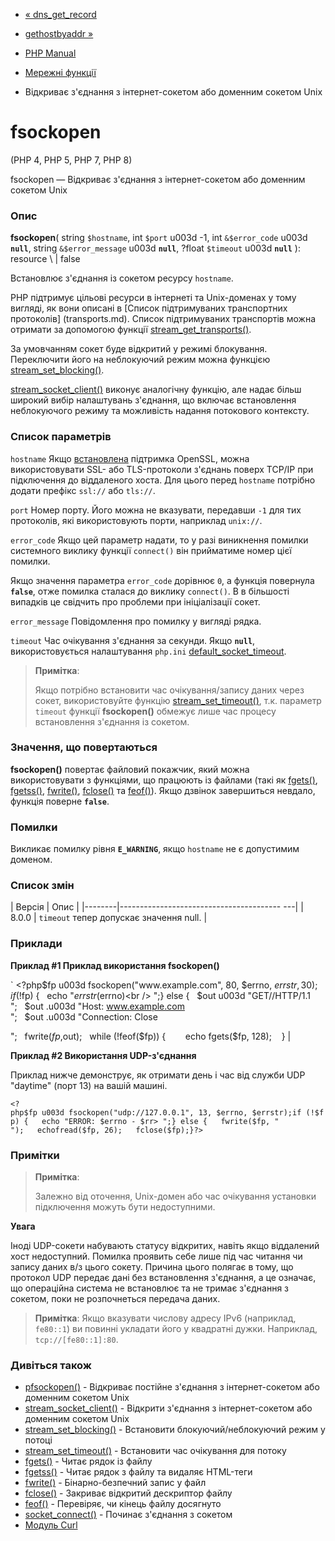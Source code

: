 - [« dns_get_record](function.dns-get-record.md)
- [gethostbyaddr »](function.gethostbyaddr.md)

- [PHP Manual](index.md)
- [Мережні функції](ref.network.md)
- Відкриває з'єднання з інтернет-сокетом або доменним сокетом Unix

# fsockopen

(PHP 4, PHP 5, PHP 7, PHP 8)

fsockopen — Відкриває з'єднання з інтернет-сокетом або доменним сокетом
Unix

### Опис

**fsockopen**(
string `$hostname`,
int `$port` u003d -1,
int `&$error_code` u003d **`null`**,
string `&$error_message` u003d **`null`**,
?float `$timeout` u003d **`null`**
): resource \ | false

Встановлює з'єднання із сокетом ресурсу `hostname`.

PHP підтримує цільові ресурси в інтернеті та Unix-доменах у тому вигляді,
як вони описані в [Список підтримуваних транспортних
протоколів] (transports.md). Список підтримуваних транспортів можна
отримати за допомогою функції
[stream_get_transports()](function.stream-get-transports.md).

За умовчанням сокет буде відкритий у режимі блокування. Переключити його на
неблокуючий режим можна функцією
[stream_set_blocking()](function.stream-set-blocking.md).

[stream_socket_client()](function.stream-socket-client.md) виконує
аналогічну функцію, але надає більш широкий вибір налаштувань
з'єднання, що включає встановлення неблокуючого режиму та можливість
надання потокового контексту.

### Список параметрів

`hostname`
Якщо [встановлена](openssl.installation.md) підтримка OpenSSL, можна
використовувати SSL- або TLS-протоколи з'єднань поверх TCP/IP при
підключення до віддаленого хоста. Для цього перед `hostname` потрібно
додати префікс `ssl://` або `tls://`.

`port`
Номер порту. Його можна не вказувати, передавши `-1` для тих протоколів,
які використовують порти, наприклад `unix://`.

`error_code`
Якщо цей параметр надати, то у разі виникнення помилки
системного виклику функції `connect()` він прийматиме номер цієї
помилки.

Якщо значення параметра `error_code` дорівнює `0`, а функція повернула
**`false`**, отже помилка сталася до виклику `connect()`. В
в більшості випадків це свідчить про проблеми при ініціалізації
сокет.

`error_message`
Повідомлення про помилку у вигляді рядка.

`timeout`
Час очікування з'єднання за секунди. Якщо **`null`**, використовується
налаштування `php.ini`
[default_socket_timeout](filesystem.configuration.md#ini.default-socket-timeout).

> **Примітка**:
>
> Якщо потрібно встановити час очікування/запису даних через
> сокет, використовуйте функцію
> [stream_set_timeout()](function.stream-set-timeout.md), т.к.
> параметр `timeout` функції **fsockopen()** обмежує лише час
> процесу встановлення з'єднання із сокетом.

### Значення, що повертаються

**fsockopen()** повертає файловий покажчик, який можна
використовувати з функціями, що працюють із файлами (такі як
[fgets()](function.fgets.md), [fgetss()](function.fgetss.md),
[fwrite()](function.fwrite.md), [fclose()](function.fclose.md) та
[feof()](function.feof.md)). Якщо дзвінок завершиться невдало, функція
поверне **`false`**.

### Помилки

Викликає помилку рівня **`E_WARNING`**, якщо `hostname` не є
допустимим доменом.

### Список змін

| Версія | Опис |
|--------|---------------------------------------- ---|
| 8.0.0 | `timeout` тепер допускає значення null. |

### Приклади

**Приклад #1 Приклад використання **fsockopen()****

` <?php$fp u003d fsockopen("www.example.com", 80, $errno, $errstr, 30);if (!$fp) {   echo "$errstr ($errno)<br />
";} else {   $out u003d "GET//HTTP/1.1
";   $out .u003d "Host: www.example.com
";   $out .u003d "Connection: Close

";   fwrite($fp, $out);   while (!feof($fp)) {        echo fgets($fp, 128);    } |

**Приклад #2 Використання UDP-з'єднання**

Приклад нижче демонструє, як отримати день і час від служби UDP
"daytime" (порт 13) на вашій машині.

` <?php$fp u003d fsockopen("udp://127.0.0.1", 13, $errno, $errstr);if (!$fp) {   echo "ERROR: $errno - $rr>
";} else {   fwrite($fp, "
");   echofread($fp, 26);   fclose($fp);}?> `

### Примітки

> **Примітка**:
>
> Залежно від оточення, Unix-домен або час очікування установки
> підключення можуть бути недоступними.

**Увага**

Іноді UDP-сокети набувають статусу відкритих, навіть якщо віддалений хост
недоступний. Помилка проявить себе лише під час читання чи запису даних
в/з цього сокету. Причина цього полягає в тому, що протокол UDP
передає дані без встановлення з'єднання, а це означає, що
операційна система не встановлює та не тримає з'єднання з сокетом,
поки не розпочнеться передача даних.

> **Примітка**: Якщо вказувати числову адресу IPv6 (наприклад,
> `fe80::1`) ви повинні укладати його у квадратні дужки. Наприклад,
> `tcp://[fe80::1]:80`.

### Дивіться також

- [pfsockopen()](function.pfsockopen.md) - Відкриває постійне
з'єднання з інтернет-сокетом або доменним сокетом Unix
- [stream_socket_client()](function.stream-socket-client.md) -
Відкрити з'єднання з інтернет-сокетом або доменним сокетом Unix
- [stream_set_blocking()](function.stream-set-blocking.md) -
Встановити блокуючий/неблокуючий режим у потоці
- [stream_set_timeout()](function.stream-set-timeout.md) -
Встановити час очікування для потоку
- [fgets()](function.fgets.md) - Читає рядок із файлу
- [fgetss()](function.fgetss.md) - Читає рядок з файлу та видаляє
HTML-теги
- [fwrite()](function.fwrite.md) - Бінарно-безпечний запис у файл
- [fclose()](function.fclose.md) - Закриває відкритий дескриптор
файлу
- [feof()](function.feof.md) - Перевіряє, чи кінець файлу досягнуто
- [socket_connect()](function.socket-connect.md) - Починає
з'єднання з сокетом
- [Модуль Curl](ref.curl.md)
